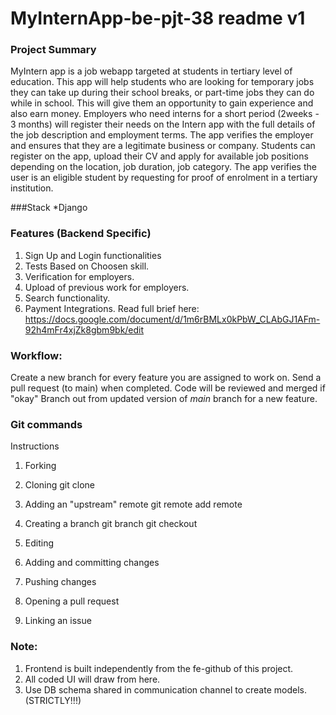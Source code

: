 # MyInternApp-be-pjt-38 __readme v1__

### Project Summary
MyIntern app is a job webapp targeted at students in tertiary level of education. This app will help students who are looking for temporary jobs they can take up during their school breaks, or part-time jobs they can do while in school. This will give them an opportunity to gain experience and also earn money. Employers who need interns for a short period (2weeks - 3 months) will register their needs on the Intern app with the full details of the job description and employment terms. The app verifies the employer and ensures that they are a legitimate business or company. Students can register on the app, upload their CV and apply for available job positions depending on the location, job duration, job category.
The app verifies the user is an eligible student by requesting for proof of enrolment in a tertiary institution.  

###Stack
*Django

### Features (Backend Specific)
1. Sign Up and Login functionalities
2. Tests Based on Choosen skill.
3. Verification for employers.
4. Upload of previous work for employers.
5. Search functionality.
6. Payment Integrations.
    Read full brief here: https://docs.google.com/document/d/1m6rBMLx0kPbW_CLAbGJ1AFm-92h4mFr4xjZk8gbm9bk/edit

### Workflow:
Create a new branch for every feature you are assigned to work on.
Send a pull request (to main) when completed.
Code will be reviewed and merged if "okay"
Branch out from updated version of _main_ branch for a new feature.

### Git commands
Instructions
1. Forking

2. Cloning
git clone <repo-link> <folder-name>

3. Adding an "upstream" remote
git remote add remote <repo-link>

4. Creating a branch
git branch <branch-name>
git checkout <branch-name>

5. Editing

6. Adding and committing changes

7. Pushing changes

8. Opening a pull request

9. Linking an issue


### Note:
1. Frontend is built independently from the fe-github of this project.
2. All coded UI will draw from here.
3. Use DB schema shared in communication channel to create models. (STRICTLY!!!)
